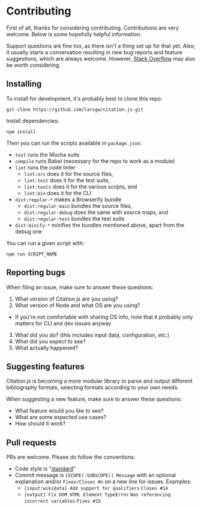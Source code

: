 # Contributing

First of all, thanks for considering contributing. Contributions are very welcome. Below is some hopefully helpful information.

Support questions are fine too, as there isn't a thing set up for that yet. Also, it usually starts a conversation resulting in new bug reports and feature suggestions, which are always welcome. However, [Stack Overflow](https://stackoverflow.com) may also be worth considering.

## Installing

To install for development, it's probably best to clone this repo:

    git clone https://github.com/larsgw/citation.js.git

Install dependencies:

    npm install

Then you can run the scripts available in `package.json`:

* `test` runs the Mocha suite
* `compile` runs Babel (necessary for the repo to work as a module)
* `lint` runs the code linter
  * `lint:src` does it for the source files,
  * `lint:test` does it for the test suite,
  * `lint:tools` does it for the various scripts, and
  * `lint:bin` does it for the CLI
* `dist:regular-*` makes a Browserify bundle
  * `dist:regular-main` bundles the source files,
  * `dist:regular-debug` does the same with source maps, and
  * `dist:regular-test` bundles the test suite
* `dist:minify-*` minifies the bundles mentioned above, apart from the debug one

You can run a given script with:

    npm run SCRIPT_NAME

## Reporting bugs

When filing an issue, make sure to answer these questions:

1. What version of Citation.js are you using?
2. What version of Node and what OS are you using?
  * If you're not comfortable with sharing OS info, note that it probably only matters for CLI and dev issues anyway
3. What did you do? (this includes input data, configuration, etc.)
4. What did you expect to see?
5. What actually happened?

## Suggesting features

Citation.js is becoming a more modular library to parse and output different bibliography formats, selecting formats according to your own needs.

When suggesting a new feature, make sure to answer these questions:

* What feature would you like to see?
* What are some expected use cases?
* How should it work?

## Pull requests

PRs are welcome. Please do follow the conventions:

* Code style is "[standard](https://standardjs.com/)"
* Commit message is `[SCOPE(:SUBSCOPE)] Message` with an optional explanation and/or `Fixes/Closes #n` on a new line for issues. Examples:
  * `[input:wikidata] Add support for qualifiers`
    `Closes #14`
  * `[output] Fix DOM HTML Element TypeError`
    `Was referencing incorrect variables`
    `Fixes #15`
